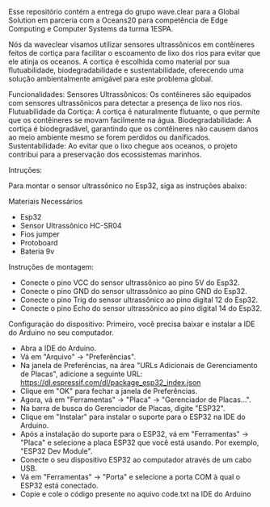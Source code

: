 Esse repositório contém a entrega do grupo wave.clear para a Global Solution em parceria com a Oceans20 para competência de Edge Computing e Computer Systems da turma 1ESPA. 

Nós da waveclear visamos utilizar sensores ultrassônicos em contêineres feitos de cortiça para facilitar o escoamento de lixo dos rios para evitar que ele atinja os oceanos. A cortiça é escolhida como material por sua flutuabilidade, biodegradabilidade e sustentabilidade, oferecendo uma solução ambientalmente amigável para este problema global.

Funcionalidades:
Sensores Ultrassônicos: Os contêineres são equipados com sensores ultrassônicos para detectar a presença de lixo nos rios.
Flutuabilidade da Cortiça: A cortiça é naturalmente flutuante, o que permite que os contêineres se movam facilmente na água.
Biodegradabilidade: A cortiça é biodegradável, garantindo que os contêineres não causem danos ao meio ambiente mesmo se forem perdidos ou danificados.
Sustentabilidade: Ao evitar que o lixo chegue aos oceanos, o projeto contribui para a preservação dos ecossistemas marinhos.

Intruções:

Para montar o sensor ultrassônico no Esp32, siga as instruções abaixo:

Materiais Necessários
- Esp32
- Sensor Ultrassônico HC-SR04
- Fios jumper
- Protoboard
- Bateria 9v 

Instruções de montagem:

- Conecte o pino VCC do sensor ultrassônico ao pino 5V do Esp32.
- Conecte o pino GND do sensor ultrassônico ao pino GND do Esp32.
- Conecte o pino Trig do sensor ultrassônico ao pino digital 12 do Esp32.
- Conecte o pino Echo do sensor ultrassônico ao pino digital 14 do Esp32.

Configuração do dispositivo:
Primeiro, você precisa baixar e instalar a IDE do Arduino no seu computador.

- Abra a IDE do Arduino.
- Vá em "Arquivo" -> "Preferências".
- Na janela de Preferências, na área "URLs Adicionais de Gerenciamento de Placas", adicione a seguinte URL: https://dl.espressif.com/dl/package_esp32_index.json
- Clique em "OK" para fechar a janela de Preferências.
- Agora, vá em "Ferramentas" -> "Placa" -> "Gerenciador de Placas...".
- Na barra de busca do Gerenciador de Placas, digite "ESP32".
- Clique em "Instalar" para instalar o suporte para o ESP32 na IDE do Arduino.
- Após a instalação do suporte para o ESP32, vá em "Ferramentas" -> "Placa" e selecione a placa ESP32 que você está usando. Por exemplo, "ESP32 Dev Module".
- Conecte o seu dispositivo ESP32 ao computador através de um cabo USB.
- Vá em "Ferramentas" -> "Porta" e selecione a porta COM à qual o ESP32 está conectado.
- Copie e cole o código presente no aquivo code.txt na IDE do Arduino
